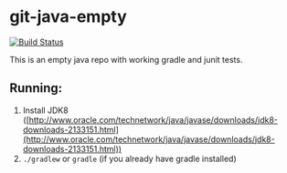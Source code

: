 # git-java-empty

[![Build Status](https://travis-ci.org/jadekler/git-java-empty.svg?branch=master)](https://travis-ci.org/jadekler/git-java-empty)

This is an empty java repo with working gradle and junit tests.

## Running:

1. Install JDK8 ([http://www.oracle.com/technetwork/java/javase/downloads/jdk8-downloads-2133151.html](http://www.oracle.com/technetwork/java/javase/downloads/jdk8-downloads-2133151.html))
1. `./gradlew` or `gradle` (if you already have gradle installed)
